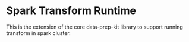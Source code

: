 # Spark Transform Runtime 

This is the extension of the core data-prep-kit library to support running transform
in spark cluster.
